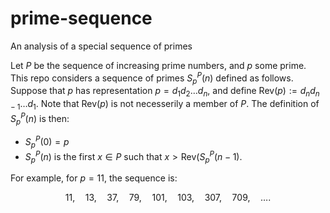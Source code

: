 # prime-sequence
An analysis of a special sequence of primes

Let $P$ be the sequence of increasing prime numbers, and $p$ some prime. This repo considers a sequence of primes $S^P_p(n)$ defined as follows. Suppose that $p$ has representation $p = d_1d_2 \dots d_n$, and define $\text{Rev}(p) := d_n d_{n-1} \dots d_1$. Note that $\text{Rev}(p)$ is not necesserily a member of $P$. The definition of $S^P_p(n)$ is then:

- $S^P_p(0) = p$ 
- $S^P_p(n)$ is the first $x \in P$ such that $x > \text{Rev}(S^P_p(n-1)$. 

For example, for $p = 11$, the sequence is:

$$11, \quad 13, \quad 37, \quad 79, \quad 101, \quad 103, \quad 307, \quad 709, \quad \dots.$$
